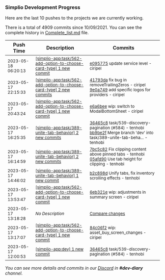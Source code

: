 
### Simplio Development Progress

Here are the last 10 pushes to the projects we are currently working.

There is a total of 4909 commits since 10/09/2021. You can see the complete history in
 [Complete_list.md](Complete_list.md) file.

| Push Time | Description | Commits |
| --- | --- | --- |
| <sub>2023-05-18 06:20:13</sub> | <sub>[[simplio-app:task/562\-add\-option\-to\-choose\-card\-type] 1 new commit](https://github.com/SimplioOfficial/simplio-app/commit/e0957758fe17e8beb4a91a82570827bc0f2975b5)</sub> | <sub>[e095775](https://github.com/SimplioOfficial/simplio-app/commit/e0957758fe17e8beb4a91a82570827bc0f2975b5) update service level - ciripel</sub> |
| <sub>2023-05-17 22:15:33</sub> | <sub>[[simplio-app:task/562\-add\-option\-to\-choose\-card\-type] 2 new commits](https://github.com/SimplioOfficial/simplio-app/compare/e6a6bee60d68...9e0a7497ef5a)</sub> | <sub>[41793da](https://github.com/SimplioOfficial/simplio-app/commit/41793da213de7e880fad2761251167d102dfd0a7) fix bug in removeTrailingZeros - ciripel<br>[9e0a749](https://github.com/SimplioOfficial/simplio-app/commit/9e0a7497ef5a8ff9b82c9416c68aebf1449caec0) add specific logos for providers - ciripel</sub> |
| <sub>2023-05-17 20:43:24</sub> | <sub>[[simplio-app:task/562\-add\-option\-to\-choose\-card\-type] 1 new commit](https://github.com/SimplioOfficial/simplio-app/commit/e6a6bee60d68bf42b80f210938d9801bd4b0c3b2)</sub> | <sub>[e6a6bee](https://github.com/SimplioOfficial/simplio-app/commit/e6a6bee60d68bf42b80f210938d9801bd4b0c3b2) wip: switch to ModalBottomSheet - ciripel</sub> |
| <sub>2023-05-17 16:25:35</sub> | <sub>[[simplio-app:task/389\-unite\-tab\-behavior] 2 new commits](https://github.com/SimplioOfficial/simplio-app/compare/05afd90d3642...bb9be2ff8666)</sub> | <sub>[36465c8](https://github.com/SimplioOfficial/simplio-app/commit/36465c89df493b32db259219abd3f85f990e4adb) task/539-discovery-pagination (#584) - tenhobi<br>[bb9be2f](https://github.com/SimplioOfficial/simplio-app/commit/bb9be2ff8666b1b35a9426bde366c51abebf2e75) Merge branch 'dev' into task/389-unite-tab-beha... - tenhobi</sub> |
| <sub>2023-05-17 16:14:59</sub> | <sub>[[simplio-app:task/389\-unite\-tab\-behavior] 2 new commits](https://github.com/SimplioOfficial/simplio-app/compare/b2c898d5a586...05afd90d3642)</sub> | <sub>[7bc5c82](https://github.com/SimplioOfficial/simplio-app/commit/7bc5c8212443b1c4ce4cd5a1cf66f6a6c4921456) Fix clipping content above pinned tabs - tenhobi<br>[05afd90](https://github.com/SimplioOfficial/simplio-app/commit/05afd90d3642b71cf7e1009d027aed09c15c4eb2) Use tab height for clipping - tenhobi</sub> |
| <sub>2023-05-17 14:46:02</sub> | <sub>[[simplio-app:task/389\-unite\-tab\-behavior] 1 new commit](https://github.com/SimplioOfficial/simplio-app/commit/b2c898d5a5867db2035fbc065a6d969cf61eceaf)</sub> | <sub>[b2c898d](https://github.com/SimplioOfficial/simplio-app/commit/b2c898d5a5867db2035fbc065a6d969cf61eceaf) Unify tabs, fix inventory scrolling effects - tenhobi</sub> |
| <sub>2023-05-17 13:53:47</sub> | <sub>[[simplio-app:task/562\-add\-option\-to\-choose\-card\-type] 1 new commit](https://github.com/SimplioOfficial/simplio-app/commit/6eb321ef9712149a029495b986e09e3939c57790)</sub> | <sub>[6eb321e](https://github.com/SimplioOfficial/simplio-app/commit/6eb321ef9712149a029495b986e09e3939c57790) wip: adjustments in summary screen - ciripel</sub> |
| <sub>2023-05-17 13:18:28</sub> | <sub>_No Description_</sub> | <sub>[Compare changes](https://github.com/SimplioOfficial/simplio-app/compare/84c06f22749d...08bcca828b1c)</sub> |
| <sub>2023-05-17 13:17:07</sub> | <sub>[[simplio-app:task/562\-add\-option\-to\-choose\-card\-type] 1 new commit](https://github.com/SimplioOfficial/simplio-app/commit/84c06f22749d30e2dda649e1adcb6f237b1a4147)</sub> | <sub>[84c06f2](https://github.com/SimplioOfficial/simplio-app/commit/84c06f22749d30e2dda649e1adcb6f237b1a4147) wip: asset_buy_screen_changes - ciripel</sub> |
| <sub>2023-05-17 12:00:53</sub> | <sub>[[simplio-app:dev] 1 new commit](https://github.com/SimplioOfficial/simplio-app/commit/36465c89df493b32db259219abd3f85f990e4adb)</sub> | <sub>[36465c8](https://github.com/SimplioOfficial/simplio-app/commit/36465c89df493b32db259219abd3f85f990e4adb) task/539-discovery-pagination (#584) - tenhobi</sub> |

_You can see more details and commits in our [Discord](https://discord.gg/aKhjuwZmdP) in **#dev-diary** channel._
